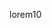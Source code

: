 <!DOCTYPE html>
<html lang="en">
<head>
    <meta charset="UTF-8">
    <meta name="viewport" content="width=device-width, initial-scale=1.0">
    <p>lorem10</p>
</head>
<body>
    
</body>
</html>
